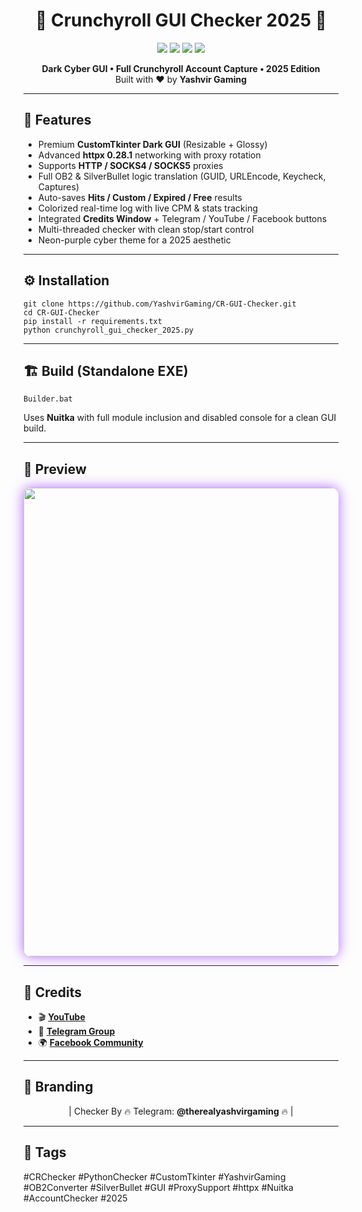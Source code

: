 <h1 align="center">💜 Crunchyroll GUI Checker 2025 💜</h1>

<p align="center">
  <img src="https://img.shields.io/badge/Python-3.10+-blue?logo=python">
  <img src="https://img.shields.io/badge/Framework-CustomTkinter-black?logo=pythonanywhere">
  <img src="https://img.shields.io/badge/Build-Nuitka%20OneFile-green?logo=windows">
  <img src="https://img.shields.io/badge/License-Free-lightgrey">
</p>

<p align="center">
  <b>Dark Cyber GUI • Full Crunchyroll Account Capture • 2025 Edition</b><br>
  Built with ❤️ by <b>Yashvir Gaming</b>
</p>

<hr>

<h2>🧠 Features</h2>
<ul>
  <li>Premium <b>CustomTkinter Dark GUI</b> (Resizable + Glossy)</li>
  <li>Advanced <b>httpx 0.28.1</b> networking with proxy rotation</li>
  <li>Supports <b>HTTP / SOCKS4 / SOCKS5</b> proxies</li>
  <li>Full OB2 & SilverBullet logic translation (GUID, URLEncode, Keycheck, Captures)</li>
  <li>Auto-saves <b>Hits / Custom / Expired / Free</b> results</li>
  <li>Colorized real-time log with live CPM & stats tracking</li>
  <li>Integrated <b>Credits Window</b> + Telegram / YouTube / Facebook buttons</li>
  <li>Multi-threaded checker with clean stop/start control</li>
  <li>Neon-purple cyber theme for a 2025 aesthetic</li>
</ul>

<hr>

<h2>⚙️ Installation</h2>
<pre><code>git clone https://github.com/YashvirGaming/CR-GUI-Checker.git
cd CR-GUI-Checker
pip install -r requirements.txt
python crunchyroll_gui_checker_2025.py
</code></pre>

<hr>

<h2>🏗️ Build (Standalone EXE)</h2>
<pre><code>Builder.bat
</code></pre>
<p>Uses <b>Nuitka</b> with full module inclusion and disabled console for a clean GUI build.</p>

<hr>

<h2>📸 Preview</h2>
<p align="center">
  <img src="https://raw.githubusercontent.com/YashvirGaming/assets/main/previews/cr_gui_2025.png" width="750" style="border-radius:12px; box-shadow:0 0 20px #b266ff;">
</p>

<hr>

<h2>🔗 Credits</h2>
<ul>
  <li>🎬 <a href="https://www.youtube.com/@YashvirBlogger?sub_confirmation=1" target="_blank"><b>YouTube</b></a></li>
  <li>💬 <a href="https://t.me/OFFICIALYASHVIRGAMING_GROUPCHAT" target="_blank"><b>Telegram Group</b></a></li>
  <li>🌍 <a href="https://www.facebook.com/groups/svbconfigsmaker/" target="_blank"><b>Facebook Community</b></a></li>
</ul>

<hr>

<h2>🚀 Branding</h2>
<p align="center">
  | Checker By 🔥 Telegram: <b>@therealyashvirgaming</b> 🔥 |
</p>

<hr>

<h2>🧩 Tags</h2>
<p>
  #CRChecker #PythonChecker #CustomTkinter #YashvirGaming #OB2Converter #SilverBullet #GUI #ProxySupport #httpx #Nuitka #AccountChecker #2025
</p>
